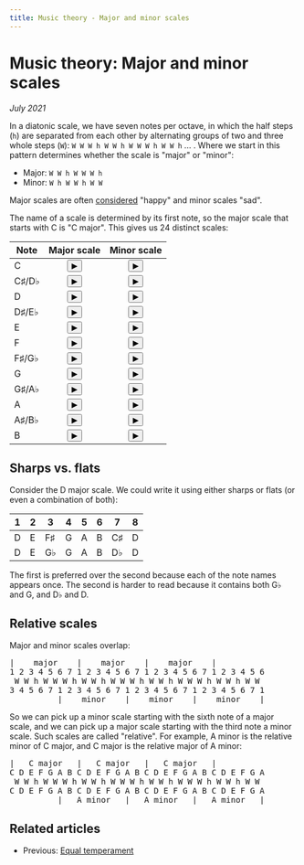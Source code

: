 ```yaml
---
title: Music theory - Major and minor scales
---
```

<script src="Sound.js"></script>

# Music theory: Major and minor scales

*July 2021*

<script>var d = 587.3295;</script>

In a diatonic scale, we have seven notes per octave, in which the half steps (`h`) are separated from each other by alternating groups of two and three whole steps (`W`): `W W W h W W h W W W h W W h` ... . Where we start in this pattern determines whether the scale is "major" or "minor":

* Major: `W W h W W W h`
* Minor: `W h W W h W W`

Major scales are often [considered](https://www.reddit.com/r/musictheory/comments/9wf9me/why_are_minor_keys_sad_and_major_keys_happy/) "happy" and minor scales "sad".

The name of a scale is determined by its first note, so the major scale that starts with C is "C major". This gives us 24 distinct scales:

| Note             | Major scale | Minor scale |
| ---------------- | :---------: | :---------: |
| C                | <button onclick="playMajorScale(note.C)">&#9654;</button> | <button onclick="playMinorScale(note.C)">&#9654;</button> |
| C&sharp;/D&flat; | <button onclick="playMajorScale(note.Csharp)">&#9654;</button> | <button onclick="playMinorScale(note.Csharp)">&#9654;</button> |
| D                | <button onclick="playMajorScale(note.D)">&#9654;</button> | <button onclick="playMinorScale(note.D)">&#9654;</button> |
| D&sharp;/E&flat; | <button onclick="playMajorScale(note.Dsharp)">&#9654;</button> | <button onclick="playMinorScale(note.Dsharp)">&#9654;</button> |
| E                | <button onclick="playMajorScale(note.E)">&#9654;</button> | <button onclick="playMinorScale(note.E)">&#9654;</button> |
| F                | <button onclick="playMajorScale(note.F)">&#9654;</button> | <button onclick="playMinorScale(note.F)">&#9654;</button> |
| F&sharp;/G&flat; | <button onclick="playMajorScale(note.Fsharp)">&#9654;</button> | <button onclick="playMinorScale(note.Fsharp)">&#9654;</button> |
| G                | <button onclick="playMajorScale(note.G)">&#9654;</button> | <button onclick="playMinorScale(note.G)">&#9654;</button> |
| G&sharp;/A&flat; | <button onclick="playMajorScale(note.Gsharp)">&#9654;</button> | <button onclick="playMinorScale(note.Gsharp)">&#9654;</button> |
| A                | <button onclick="playMajorScale(note.A)">&#9654;</button> | <button onclick="playMinorScale(note.A)">&#9654;</button> |
| A&sharp;/B&flat; | <button onclick="playMajorScale(note.Asharp)">&#9654;</button> | <button onclick="playMinorScale(note.Asharp)">&#9654;</button> |
| B                | <button onclick="playMajorScale(note.B)">&#9654;</button> | <button onclick="playMinorScale(note.B)">&#9654;</button> |

## Sharps vs. flats

Consider the D major scale. We could write it using either sharps or flats (or even a combination of both):

| 1 | 2 | 3        | 4 | 5 | 6 | 7        | 8 |
| - | - | -------- | - | - | - | -------- | - |
| D | E | F&sharp; | G | A | B | C&sharp; | D |
| D | E | G&flat;  | G | A | B | D&flat;  | D |

The first is preferred over the second because each of the note names appears once. The second is harder to read because it contains both G&flat; and G, and D&flat; and D.

## Relative scales

Major and minor scales overlap:

<pre>
|    major    |    major    |    major    |
1 2 3 4 5 6 7 1 2 3 4 5 6 7 1 2 3 4 5 6 7 1 2 3 4 5 6
 W W h W W W h W W h W W W h W W h W W W h W W h W W
3 4 5 6 7 1 2 3 4 5 6 7 1 2 3 4 5 6 7 1 2 3 4 5 6 7 1
          |    minor    |    minor    |    minor    |
</pre>

So we can pick up a minor scale starting with the sixth note of a major scale, and we can pick up a major scale starting with the third note a minor scale. Such scales are called "relative". For example, A minor is the relative minor of C major, and C major is the relative major of A minor:

<pre>
|   C major   |   C major   |   C major   |
C D E F G A B C D E F G A B C D E F G A B C D E F G A
 W W h W W W h W W h W W W h W W h W W W h W W h W W
C D E F G A B C D E F G A B C D E F G A B C D E F G A
          |   A minor   |   A minor   |   A minor   |
</pre>


## Related articles

* Previous: [Equal temperament](05-EqualTemperament.html)
